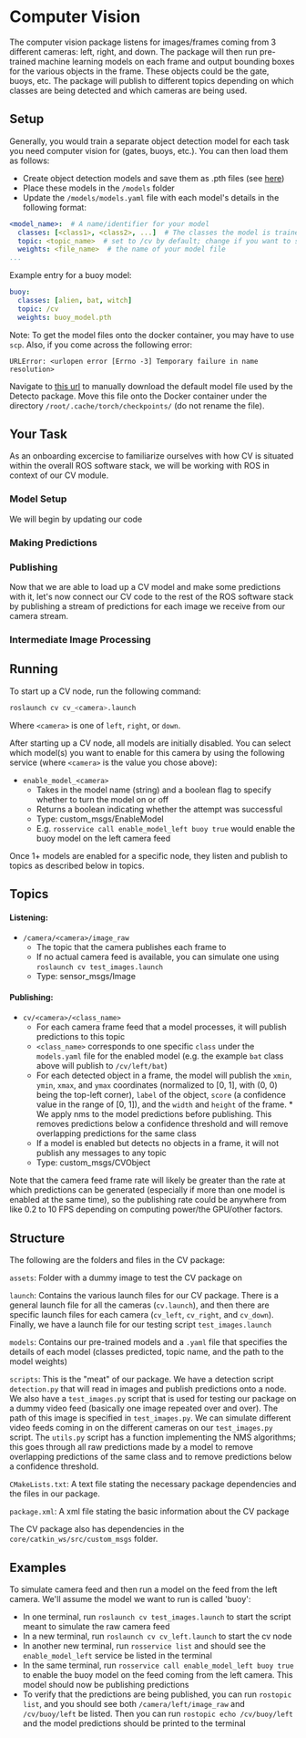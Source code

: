 # Computer Vision

The computer vision package listens for images/frames coming from 3 different cameras: left, right, and down. The package 
will then run pre-trained machine learning models on each frame and output bounding boxes for the various objects 
in the frame. These objects could be the gate, buoys, etc. The package will publish to different topics depending 
on which classes are being detected and which cameras are being used.

## Setup

Generally, you would train a separate object detection model for each task you need computer vision for (gates, buoys, etc.). You can then load them as follows:

* Create object detection models and save them as .pth files (see [here](https://github.com/DukeRobotics/documentation/tree/master/cv/training))
* Place these models in the `/models` folder
* Update the `/models/models.yaml` file with each model's details in the following format:

```yaml
<model_name>:  # A name/identifier for your model
  classes: [<class1>, <class2>, ...]  # The classes the model is trained to predict
  topic: <topic_name>  # set to /cv by default; change if you want to specify model in publisher topics .etc
  weights: <file_name>  # the name of your model file
...
```

Example entry for a buoy model:

```yaml
buoy:
  classes: [alien, bat, witch]
  topic: /cv
  weights: buoy_model.pth
```

Note: To get the model files onto the docker container, you may have to use `scp`. Also, if you come across the following error: 

`URLError: <urlopen error [Errno -3] Temporary failure in name resolution>`

Navigate to [this url](https://download.pytorch.org/models/fasterrcnn_resnet50_fpn_coco-258fb6c6.pth) 
to manually download the default model file used by the Detecto package. Move this file onto the Docker
container under the directory `/root/.cache/torch/checkpoints/` (do not rename the file). 


## Your Task

As an onboarding excercise to familiarize ourselves with how CV is situated within the overall ROS software stack, we will be working with ROS in context of our CV module.

### Model Setup

We will begin by updating our code 

### Making Predictions

### Publishing 

Now that we are able to load up a CV model and make some predictions with it, let's now connect our CV code to the rest of the ROS software stack by publishing a stream of predictions for each image we receive from our camera stream.

### Intermediate Image Processing



## Running

To start up a CV node, run the following command:

```bash
roslaunch cv cv_<camera>.launch
```

Where `<camera>` is one of `left`, `right`, or `down`. 

After starting up a CV node, all models are initially disabled. You can select which model(s) you
want to enable for this camera by using the following service (where `<camera>` is the value you
chose above): 

* `enable_model_<camera>`
  * Takes in the model name (string) and a boolean flag to specify whether to turn the model on or off
  * Returns a boolean indicating whether the attempt was successful
  * Type: custom_msgs/EnableModel
  * E.g. `rosservice call enable_model_left buoy true` would enable the buoy model on the left camera feed
  
Once 1+ models are enabled for a specific node, they listen and publish to topics as described below in topics.

## Topics

#### Listening:

 * `/camera/<camera>/image_raw`
   * The topic that the camera publishes each frame to
   * If no actual camera feed is available, you can simulate one using `roslaunch cv test_images.launch`
   * Type: sensor_msgs/Image

#### Publishing:

* `cv/<camera>/<class_name>`
  * For each camera frame feed that a model processes, it will publish predictions to this topic  
  * `<class_name>` corresponds to one specific `class` under the `models.yaml` file for the enabled model
    (e.g. the example `bat` class above will publish to `/cv/left/bat`)
  * For each detected object in a frame, the model will publish the `xmin`, `ymin`, `xmax`, and `ymax` 
    coordinates (normalized to \[0, 1\], with (0, 0) being the top-left corner), `label` of the object, `score` (a confidence value in the range
    of \[0, 1\]), and the `width` and `height` of the frame. 
        * We apply nms to the model predictions before publishing. This removes predictions below a confidence threshold 
      and will remove overlapping predictions for the same class
  * If a model is enabled but detects no objects in a frame, it will not publish any messages to any topic
  * Type: custom_msgs/CVObject

Note that the camera feed frame rate will likely be greater than the rate at which predictions can 
be generated (especially if more than one model is enabled at the same time), so the publishing rate
could be anywhere from like 0.2 to 10 FPS depending on computing power/the GPU/other factors.  

## Structure

The following are the folders and files in the CV package:

`assets`: Folder with a dummy image to test the CV package on

`launch`: Contains the various launch files for our CV package. There is a general launch file for all the cameras (`cv.launch`), and then there are specific launch files for each camera (`cv_left`, `cv_right`, and `cv_down`). Finally, we have a launch file for our testing script `test_images.launch`

`models`: Contains our pre-trained models and a `.yaml` file that specifies the details of each model (classes predicted, topic name, and the path to the model weights)

`scripts`: This is the "meat" of our package. We have a detection script `detection.py` that will read in images and publish predictions onto a node. We also have a `test_images.py` script that is used for testing our package on a dummy video feed (basically one image repeated over and over). The path of this image is specified in `test_images.py`. We can simulate different video feeds coming in on the different cameras on our `test_images.py` script. The `utils.py` script has a function implementing the NMS algorithms; this goes through all raw predictions made by a model to remove overlapping predictions of the same class and to remove predictions below a confidence threshold.

`CMakeLists.txt`: A text file stating the necessary package dependencies and the files in our package.

`package.xml`: A xml file stating the basic information about the CV package

The CV package also has dependencies in the `core/catkin_ws/src/custom_msgs` folder.

## Examples
To simulate camera feed and then run a model on the feed from the left camera. We'll assume the model we want to run is called 'buoy':
* In one terminal, run `roslaunch cv test_images.launch` to start the script meant to simulate the raw camera feed
* In a new terminal, run `roslaunch cv cv_left.launch` to start the cv node
* In another new terminal, run `rosservice list` and should see the `enable_model_left` service be listed in the terminal
* In the same terminal, run `rosservice call enable_model_left buoy true` to enable the buoy model on the feed coming from the left camera. This model should now be publishing predictions
* To verify that the predictions are being published, you can run `rostopic list`, and you should see both `/camera/left/image_raw` and `/cv/buoy/left` be listed. Then you can run `rostopic echo /cv/buoy/left` and the model predictions should be printed to the terminal
